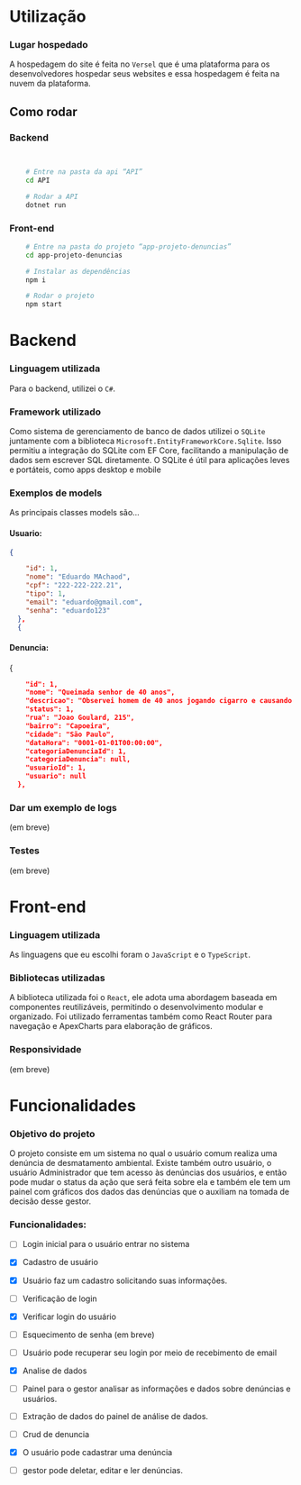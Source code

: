 
# Utilização
### Lugar hospedado
A hospedagem do site é feita no `Versel` que é uma plataforma para os desenvolvedores hospedar seus websites e essa hospedagem é feita na nuvem da plataforma.
## Como rodar
### Backend
```bash


	# Entre na pasta da api “API”
	cd API

	# Rodar a API
	dotnet run
```
### Front-end
```bash
	# Entre na pasta do projeto “app-projeto-denuncias” 
	cd app-projeto-denuncias

    # Instalar as dependências
	npm i

    # Rodar o projeto
	npm start
```

# Backend
### Linguagem utilizada
Para o backend, utilizei o `C#`.
### Framework utilizado
Como sistema de gerenciamento de banco de dados utilizei o `SQLite` juntamente com a biblioteca `Microsoft.EntityFrameworkCore.Sqlite`. Isso permitiu a integração do SQLite com EF Core, facilitando a manipulação de dados sem escrever SQL diretamente. O SQLite é útil para aplicações leves e portáteis, como apps desktop e mobile 
### Exemplos de models
As principais classes models são… 
#### Usuario:
``` json
{

    "id": 1,
    "nome": "Eduardo MAchaod",
    "cpf": "222-222-222.21",
    "tipo": 1,
    "email": "eduardo@gmail.com",
    "senha": "eduardo123"
  },
  {
```
#### Denuncia:
{
``` json
    "id": 1,
    "nome": "Queimada senhor de 40 anos",
    "descricao": "Observei homem de 40 anos jogando cigarro e causando incendio na floresta",
    "status": 1,
    "rua": "Joao Goulard, 215",
    "bairro": "Capoeira",
    "cidade": "São Paulo",
    "dataHora": "0001-01-01T00:00:00",
    "categoriaDenunciaId": 1,
    "categoriaDenuncia": null,
    "usuarioId": 1,
    "usuario": null
  },
```

### Dar um exemplo de logs
(em breve)
### Testes
(em breve)

# Front-end
### Linguagem utilizada
As linguagens que eu escolhi foram o `JavaScript` e o `TypeScript`.
### Bibliotecas utilizadas
A biblioteca utilizada foi o `React`, ele adota uma abordagem baseada em componentes reutilizáveis, permitindo o desenvolvimento modular e organizado. Foi utilizado ferramentas também como React Router para navegação e ApexCharts para elaboração de gráficos.
### Responsividade
(em breve)

# Funcionalidades
### Objetivo do projeto
O projeto consiste em um sistema no qual o usuário comum realiza uma denúncia de desmatamento ambiental. Existe também outro usuário, o usuário Administrador que tem acesso às denúncias dos usuários, e então pode mudar o status da ação que será feita sobre ela e também ele tem um painel com gráficos dos dados das denúncias que o auxiliam na tomada de decisão desse gestor.
### Funcionalidades:
- [  ] Login inicial para o usuário entrar no sistema
- [x] Cadastro de usuário
- [x] Usuário faz um cadastro solicitando suas informações.
- [  ] Verificação de login
- [x] Verificar login do usuário
- [  ] Esquecimento de senha (em breve)
- [  ] Usuário pode recuperar seu login por meio de recebimento de email
- [x] Analise de dados
- [  ] Painel para o gestor analisar as informações e dados sobre denúncias e usuários.
- [ ] Extração de dados do painel de análise de dados.
- [  ] Crud de denuncia
- [x] O usuário pode cadastrar uma denúncia 
- [  ] gestor pode deletar, editar e ler denúncias.


